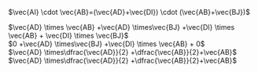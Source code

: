$\vec{AI} \cdot \vec{AB}=(\vec{AD}+\vec{DI}) \cdot (\vec{AB}+\vec{BJ})$

$\vec{AD} \times \vec{AB} +\vec{AD} \times\vec{BJ} +\vec{DI} \times \vec{AB} + \vec{DI} \times \vec{BJ}$\
$0 +\vec{AD} \times\vec{BJ} +\vec{DI} \times \vec{AB} + 0$\
$\vec{AD} \times\dfrac{\vec{AD}}{2} +\dfrac{\vec{AB}}{2}+\vec{AB}$\
$\vec{AD} \times\dfrac{\vec{AD}}{2} +\dfrac{\vec{AB}}{2}+\vec{AB}$



